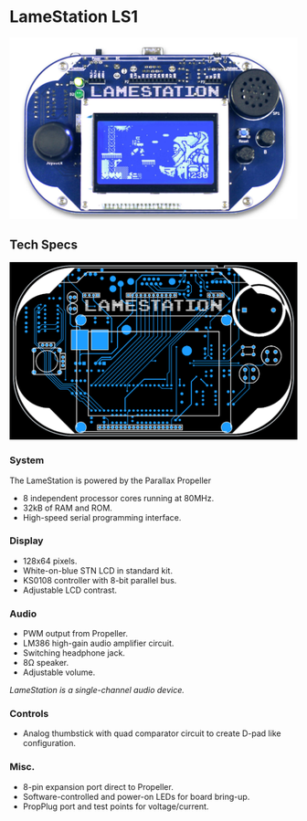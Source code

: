 # LameStation LS1

![](images/ls-profile.jpg)

## Tech Specs

![](images/ls-wireframe.png)

### System

The LameStation is powered by the Parallax Propeller

- 8 independent processor cores running at 80MHz.
- 32kB of RAM and ROM.
- High-speed serial programming interface.

### Display

- 128x64 pixels.
- White-on-blue STN LCD in standard kit.
- KS0108 controller with 8-bit parallel bus.
- Adjustable LCD contrast.

### Audio

- PWM output from Propeller.
- LM386 high-gain audio amplifier circuit.
- Switching headphone jack.
- 8Ω speaker.
- Adjustable volume.

_LameStation is a single-channel audio device._

### Controls

- Analog thumbstick with quad comparator circuit to create D-pad like
  configuration.

### Misc.

- 8-pin expansion port direct to Propeller.
- Software-controlled and power-on LEDs for board bring-up.
- PropPlug port and test points for voltage/current.
